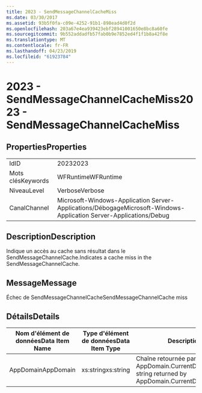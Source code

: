 ```yaml
---
title: 2023 - SendMessageChannelCacheMiss
ms.date: 03/30/2017
ms.assetid: 93b5f0fa-c09e-4252-91b1-898ead4d0f2d
ms.openlocfilehash: 203a67e4ea939423ebf28941001650e8bc8a60fe
ms.sourcegitcommit: 9b552addadfb57fab0b9e7852ed4f1f1b8a42f8e
ms.translationtype: MT
ms.contentlocale: fr-FR
ms.lasthandoff: 04/23/2019
ms.locfileid: "61923784"
---
```

# <a name="2023---sendmessagechannelcachemiss"></a><span data-ttu-id="1e6b5-102">2023 - SendMessageChannelCacheMiss</span><span class="sxs-lookup"><span data-stu-id="1e6b5-102">2023 - SendMessageChannelCacheMiss</span></span>
## <a name="properties"></a><span data-ttu-id="1e6b5-103">Properties</span><span class="sxs-lookup"><span data-stu-id="1e6b5-103">Properties</span></span>  
  
|||  
|-|-|  
|<span data-ttu-id="1e6b5-104">Id</span><span class="sxs-lookup"><span data-stu-id="1e6b5-104">ID</span></span>|<span data-ttu-id="1e6b5-105">2023</span><span class="sxs-lookup"><span data-stu-id="1e6b5-105">2023</span></span>|  
|<span data-ttu-id="1e6b5-106">Mots clés</span><span class="sxs-lookup"><span data-stu-id="1e6b5-106">Keywords</span></span>|<span data-ttu-id="1e6b5-107">WFRuntime</span><span class="sxs-lookup"><span data-stu-id="1e6b5-107">WFRuntime</span></span>|  
|<span data-ttu-id="1e6b5-108">Niveau</span><span class="sxs-lookup"><span data-stu-id="1e6b5-108">Level</span></span>|<span data-ttu-id="1e6b5-109">Verbose</span><span class="sxs-lookup"><span data-stu-id="1e6b5-109">Verbose</span></span>|  
|<span data-ttu-id="1e6b5-110">Canal</span><span class="sxs-lookup"><span data-stu-id="1e6b5-110">Channel</span></span>|<span data-ttu-id="1e6b5-111">Microsoft-Windows-Application Server-Applications/Débogage</span><span class="sxs-lookup"><span data-stu-id="1e6b5-111">Microsoft-Windows-Application Server-Applications/Debug</span></span>|  
  
## <a name="description"></a><span data-ttu-id="1e6b5-112">Description</span><span class="sxs-lookup"><span data-stu-id="1e6b5-112">Description</span></span>  
 <span data-ttu-id="1e6b5-113">Indique un accès au cache sans résultat dans le SendMessageChannelCache.</span><span class="sxs-lookup"><span data-stu-id="1e6b5-113">Indicates a cache miss in the SendMessageChannelCache.</span></span>  
  
## <a name="message"></a><span data-ttu-id="1e6b5-114">Message</span><span class="sxs-lookup"><span data-stu-id="1e6b5-114">Message</span></span>  
 <span data-ttu-id="1e6b5-115">Échec de SendMessageChannelCache</span><span class="sxs-lookup"><span data-stu-id="1e6b5-115">SendMessageChannelCache miss</span></span>  
  
## <a name="details"></a><span data-ttu-id="1e6b5-116">Détails</span><span class="sxs-lookup"><span data-stu-id="1e6b5-116">Details</span></span>  
  
|<span data-ttu-id="1e6b5-117">Nom d'élément de données</span><span class="sxs-lookup"><span data-stu-id="1e6b5-117">Data Item Name</span></span>|<span data-ttu-id="1e6b5-118">Type d'élément de données</span><span class="sxs-lookup"><span data-stu-id="1e6b5-118">Data Item Type</span></span>|<span data-ttu-id="1e6b5-119">Description</span><span class="sxs-lookup"><span data-stu-id="1e6b5-119">Description</span></span>|  
|--------------------|--------------------|-----------------|  
|<span data-ttu-id="1e6b5-120">AppDomain</span><span class="sxs-lookup"><span data-stu-id="1e6b5-120">AppDomain</span></span>|<span data-ttu-id="1e6b5-121">xs:string</span><span class="sxs-lookup"><span data-stu-id="1e6b5-121">xs:string</span></span>|<span data-ttu-id="1e6b5-122">Chaîne retournée par AppDomain.CurrentDomain.FriendlyName.</span><span class="sxs-lookup"><span data-stu-id="1e6b5-122">The string returned by AppDomain.CurrentDomain.FriendlyName.</span></span>|
